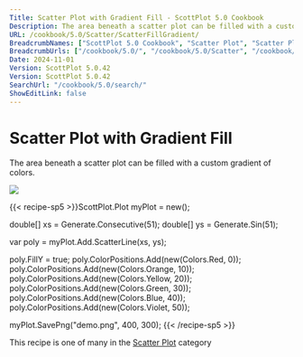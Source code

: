 ```yaml
---
Title: Scatter Plot with Gradient Fill - ScottPlot 5.0 Cookbook
Description: The area beneath a scatter plot can be filled with a custom gradient of colors.
URL: /cookbook/5.0/Scatter/ScatterFillGradient/
BreadcrumbNames: ["ScottPlot 5.0 Cookbook", "Scatter Plot", "Scatter Plot with Gradient Fill"]
BreadcrumbUrls: ["/cookbook/5.0/", "/cookbook/5.0/Scatter", "/cookbook/5.0/Scatter/ScatterFillGradient"]
Date: 2024-11-01
Version: ScottPlot 5.0.42
Version: ScottPlot 5.0.42
SearchUrl: "/cookbook/5.0/search/"
ShowEditLink: false
---
```



<div class='d-flex align-items-center mt-5'>
<h1 class='me-2 text-dark my-0 border-0'>Scatter Plot with Gradient Fill</h1>
</div>

The area beneath a scatter plot can be filled with a custom gradient of colors.

[![](/cookbook/5.0/images/ScatterFillGradient.png?241101192719)](/cookbook/5.0/images/ScatterFillGradient.png?241101192719)

{{< recipe-sp5 >}}ScottPlot.Plot myPlot = new();

double[] xs = Generate.Consecutive(51);
double[] ys = Generate.Sin(51);

var poly = myPlot.Add.ScatterLine(xs, ys);

poly.FillY = true;
poly.ColorPositions.Add(new(Colors.Red, 0));
poly.ColorPositions.Add(new(Colors.Orange, 10));
poly.ColorPositions.Add(new(Colors.Yellow, 20));
poly.ColorPositions.Add(new(Colors.Green, 30));
poly.ColorPositions.Add(new(Colors.Blue, 40));
poly.ColorPositions.Add(new(Colors.Violet, 50));

myPlot.SavePng("demo.png", 400, 300);
{{< /recipe-sp5 >}}

<div class='my-5 text-center'>This recipe is one of many in the <a href='/cookbook/5.0/Scatter'>Scatter Plot</a> category</div>


